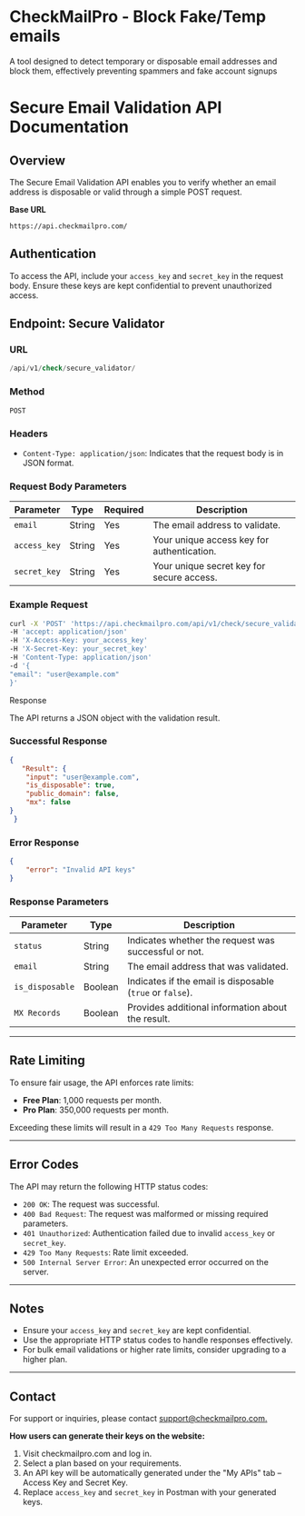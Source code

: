 # CheckMailPro - Block Fake/Temp emails

A tool designed to detect temporary or disposable email addresses and block them, effectively preventing spammers and fake account signups

# Secure Email Validation API Documentation

## Overview

The Secure Email Validation API enables you to verify whether an email address is disposable or valid through a simple POST request.

**Base URL**

```arduino
https://api.checkmailpro.com/
```

## Authentication

To access the API, include your `access_key` and `secret_key` in the request body. Ensure these keys are kept confidential to prevent unauthorized access.

## Endpoint: Secure Validator

### URL

```sql
/api/v1/check/secure_validator/
```

### Method

`POST`

### Headers

- `Content-Type: application/json`: Indicates that the request body is in JSON format.

### Request Body Parameters

| Parameter | Type | Required | Description |
| --- | --- | --- | --- |
| `email` | String | Yes | The email address to validate. |
| `access_key` | String | Yes | Your unique access key for authentication. |
| `secret_key` | String | Yes | Your unique secret key for secure access. |

### Example Request

```bash
curl -X 'POST' 'https://api.checkmailpro.com/api/v1/check/secure_validator/' 
-H 'accept: application/json' 
-H 'X-Access-Key: your_access_key' 
-H 'X-Secret-Key: your_secret_key' 
-H 'Content-Type: application/json' 
-d '{
"email": "user@example.com"
}'

```

Response

The API returns a JSON object with the validation result.

### Successful Response

```json
{
   "Result": {
    "input": "user@example.com",
    "is_disposable": true,
    "public_domain": false,
    "mx": false
}
 }
```

### Error Response

```json
{
    "error": "Invalid API keys"
}

```

### Response Parameters

| Parameter | Type | Description |
| --- | --- | --- |
| `status` | String | Indicates whether the request was successful or not. |
| `email` | String | The email address that was validated. |
| `is_disposable` | Boolean | Indicates if the email is disposable (`true` or `false`). |
| `MX Records` | Boolean | Provides additional information about the result. |

---

## Rate Limiting

To ensure fair usage, the API enforces rate limits:

- **Free Plan**: 1,000 requests per month.
- **Pro Plan**: 350,000 requests per month.

Exceeding these limits will result in a `429 Too Many Requests` response.

---

## Error Codes

The API may return the following HTTP status codes:

- `200 OK`: The request was successful.
- `400 Bad Request`: The request was malformed or missing required parameters.
- `401 Unauthorized`: Authentication failed due to invalid `access_key` or `secret_key`.
- `429 Too Many Requests`: Rate limit exceeded.
- `500 Internal Server Error`: An unexpected error occurred on the server.

---

## Notes

- Ensure your `access_key` and `secret_key` are kept confidential.
- Use the appropriate HTTP status codes to handle responses effectively.
- For bulk email validations or higher rate limits, consider upgrading to a higher plan.

---

## Contact

For support or inquiries, please contact [support@checkmailpro.com.](https://www.notion.so/CheckMailPro-Block-Fake-Temp-emails-163e6df249b5808a8c3af90a47b3b4e9?pvs=21)

**How users can generate their keys on the website:**

1. Visit checkmailpro.com and log in.
2. Select a plan based on your requirements.
3. An API key will be automatically generated under the "My APIs" tab – Access Key and Secret Key.
4. Replace `access_key` and `secret_key` in Postman with your generated keys.
